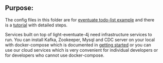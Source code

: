 ## Purpose:

The config files in this folder are for [eventuate todo-list example](https://github.com/networknt/light-example-4j/tree/master/eventuate/todo-list)
and there is a [tutorial](https://www.networknt.com/tutorial/eventuate/todo-list/)
with detailed steps.


Services built on top of light-eventuate-4j need infrastructure services to
run. You can install Kafka, Zookeeper, Mysql and CDC server on your local
with docker-compose which is documented in [getting started](https://www.networknt.com/tutorial/eventuate/getting-started/)
or you can use our cloud services which is very convenient for individual
developers or for developers who cannot use docker-compose.
